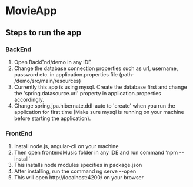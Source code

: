 # MovieApp
## Steps to run the app

### BackEnd
1) Open BackEnd/demo in any IDE
2) Change the database connection properties such as url, username, password etc. in application.properties file (path- /demo/src/main/resources)
3) Currently this app is using mysql. Create the database first and change the 'spring.datasource.url' property in application.properties accordingly.
4) Change spring.jpa.hibernate.ddl-auto to 'create' when you run the application for first time (Make sure mysql is running on your machine before starting the application).

### FrontEnd

1) Install node.js, angular-cli on your machine
2) Then open frontendMusic folder in any IDE and run command 'npm --install' 
3) This installs node modules specifies in package.json
4) After installing, run the command ng serve --open
5) This will open http://localhost:4200/ on your browser
